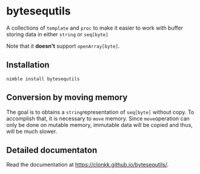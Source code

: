 # bytesequtils

A collections of ``template`` and ``proc`` to make it easier to work with buffer storing data in either ``string`` or ``seq[byte]``

Note that it **doesn't** support ``openArray[byte]``.

## Installation

``nimble install bytesequtils``

## Conversion by moving memory

The goal is to obtains a ``string``representation of ``seq[byte]`` without copy.
To accomplish that, it is necessary to ``move`` memory.
Since ``move``operation can only be done on mutable memory, immutable data will be copied and thus, will be much slower.

## Detailed documentaton

Read the documentation at https://clonkk.github.io/bytesequtils/.
